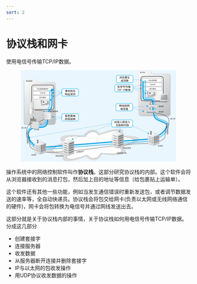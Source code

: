 ```yaml
---
sort: 2
---
```

# 协议栈和网卡

使用电信号传输TCP/IP数据。

<figure>
    <img src="../network.png" width=800>
</figure>

操作系统中的网络控制软件叫作**协议栈**。这部分研究协议栈的内部。这个软件会将从浏览器接收到的消息打包，然后加上目的地址等信息（给包裹贴上运输单）。

这个软件还有其他一些功能，例如当发生通信错误时重新发送包，或者调节数据发送的速率等，全自动快递员。协议栈会将包交给网卡(负责以太网或无线网络通信的硬件)，网卡会将包转换为电信号并通过网线发送出去。

这部分就是关于协议栈内部的事情，关于协议栈如何用电信号传输TCP/IP数据。分成这几部分

- 创建套接字
- 连接服务器
- 收发数据
- 从服务器断开连接并删除套接字
- IP与以太网的包收发操作
- 用UDP协议收发数据的操作



